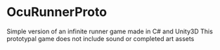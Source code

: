 # OcuRunnerProto
Simple version of an infinite runner game made in C# and Unity3D
This prototypal game does not include sound or completed art assets
